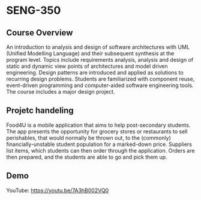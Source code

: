 # SENG-350

## Course Overview
An introduction to analysis and design of software architectures with UML (Unified Modelling Language) and their subsequent synthesis at the program level. Topics include requirements analysis, analysis and design of static and dynamic view points of architectures and model driven engineering. Design patterns are introduced and applied as solutions to recurring design problems. Students are familiarized with component reuse, event-driven programming and computer-aided software engineering tools. The course includes a major design project.

## Projetc handeling
Food4U is a mobile application that aims to help post-secondary students. The app presents the opportunity for grocery stores or restaurants to sell perishables, that would normally be thrown out, to the (commonly) financially-unstable student population for a marked-down price. Suppliers list items, which students can then order through the application. Orders are then prepared, and the students are able to go and pick them up.


## Demo
YouTube: https://youtu.be/7A3hB002VQ0
